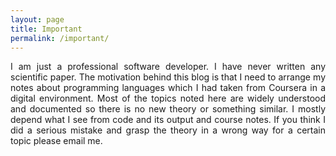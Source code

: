 ```yaml
---
layout: page
title: Important
permalink: /important/
---
```

<p align="justify">
I am just a professional software developer. I have never written any scientific paper. The motivation behind this blog is that I need to arrange my
notes about programming languages which I had taken from Coursera in a digital environment. Most of the topics noted here are widely understood and documented so there is no new theory or something similar.
I mostly depend what I see from code and its output and course notes. If you think I did a serious mistake and grasp the theory in a wrong way for a certain topic please email me.
</p>